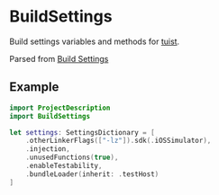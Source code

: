# BuildSettings
Build settings variables and methods for [tuist](https://docs.tuist.io/plugins/using-plugins).

Parsed from [Build Settings](https://xcodebuildsettings.com)

## Example
```swift
import ProjectDescription
import BuildSettings

let settings: SettingsDictionary = [
    .otherLinkerFlags(["-lz"]).sdk(.iOSSimulator),
    .injection,
    .unusedFunctions(true),
    .enableTestability,
    .bundleLoader(inherit: .testHost)
]
```
